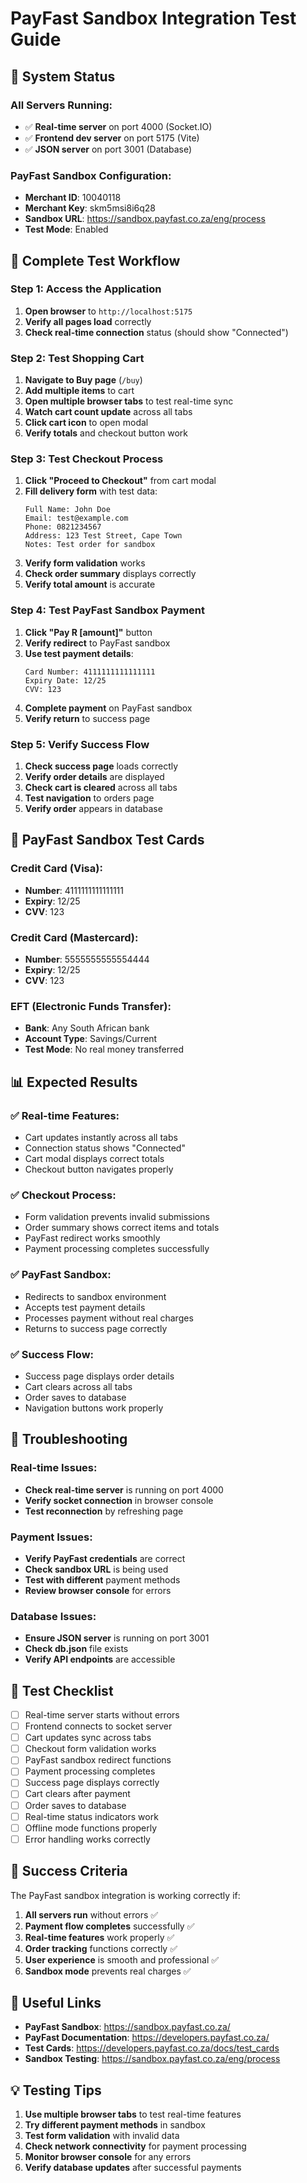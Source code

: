 # PayFast Sandbox Integration Test Guide

## 🚀 **System Status**

### **All Servers Running:**
- ✅ **Real-time server** on port 4000 (Socket.IO)
- ✅ **Frontend dev server** on port 5175 (Vite)
- ✅ **JSON server** on port 3001 (Database)

### **PayFast Sandbox Configuration:**
- **Merchant ID**: 10040118
- **Merchant Key**: skm5msi8i6q28
- **Sandbox URL**: https://sandbox.payfast.co.za/eng/process
- **Test Mode**: Enabled

## 🧪 **Complete Test Workflow**

### **Step 1: Access the Application**
1. **Open browser** to `http://localhost:5175`
2. **Verify all pages load** correctly
3. **Check real-time connection** status (should show "Connected")

### **Step 2: Test Shopping Cart**
1. **Navigate to Buy page** (`/buy`)
2. **Add multiple items** to cart
3. **Open multiple browser tabs** to test real-time sync
4. **Watch cart count update** across all tabs
5. **Click cart icon** to open modal
6. **Verify totals** and checkout button work

### **Step 3: Test Checkout Process**
1. **Click "Proceed to Checkout"** from cart modal
2. **Fill delivery form** with test data:
   ```
   Full Name: John Doe
   Email: test@example.com
   Phone: 0821234567
   Address: 123 Test Street, Cape Town
   Notes: Test order for sandbox
   ```
3. **Verify form validation** works
4. **Check order summary** displays correctly
5. **Verify total amount** is accurate

### **Step 4: Test PayFast Sandbox Payment**
1. **Click "Pay R [amount]"** button
2. **Verify redirect** to PayFast sandbox
3. **Use test payment details**:
   ```
   Card Number: 4111111111111111
   Expiry Date: 12/25
   CVV: 123
   ```
4. **Complete payment** on PayFast sandbox
5. **Verify return** to success page

### **Step 5: Verify Success Flow**
1. **Check success page** loads correctly
2. **Verify order details** are displayed
3. **Check cart is cleared** across all tabs
4. **Test navigation** to orders page
5. **Verify order** appears in database

## 🔧 **PayFast Sandbox Test Cards**

### **Credit Card (Visa):**
- **Number**: 4111111111111111
- **Expiry**: 12/25
- **CVV**: 123

### **Credit Card (Mastercard):**
- **Number**: 5555555555554444
- **Expiry**: 12/25
- **CVV**: 123

### **EFT (Electronic Funds Transfer):**
- **Bank**: Any South African bank
- **Account Type**: Savings/Current
- **Test Mode**: No real money transferred

## 📊 **Expected Results**

### **✅ Real-time Features:**
- Cart updates instantly across all tabs
- Connection status shows "Connected"
- Cart modal displays correct totals
- Checkout button navigates properly

### **✅ Checkout Process:**
- Form validation prevents invalid submissions
- Order summary shows correct items and totals
- PayFast redirect works smoothly
- Payment processing completes successfully

### **✅ PayFast Sandbox:**
- Redirects to sandbox environment
- Accepts test payment details
- Processes payment without real charges
- Returns to success page correctly

### **✅ Success Flow:**
- Success page displays order details
- Cart clears across all tabs
- Order saves to database
- Navigation buttons work properly

## 🐛 **Troubleshooting**

### **Real-time Issues:**
- **Check real-time server** is running on port 4000
- **Verify socket connection** in browser console
- **Test reconnection** by refreshing page

### **Payment Issues:**
- **Verify PayFast credentials** are correct
- **Check sandbox URL** is being used
- **Test with different** payment methods
- **Review browser console** for errors

### **Database Issues:**
- **Ensure JSON server** is running on port 3001
- **Check db.json** file exists
- **Verify API endpoints** are accessible

## 📝 **Test Checklist**

- [ ] Real-time server starts without errors
- [ ] Frontend connects to socket server
- [ ] Cart updates sync across tabs
- [ ] Checkout form validation works
- [ ] PayFast sandbox redirect functions
- [ ] Payment processing completes
- [ ] Success page displays correctly
- [ ] Cart clears after payment
- [ ] Order saves to database
- [ ] Real-time status indicators work
- [ ] Offline mode functions properly
- [ ] Error handling works correctly

## 🎯 **Success Criteria**

The PayFast sandbox integration is working correctly if:
1. **All servers run** without errors ✅
2. **Payment flow completes** successfully ✅
3. **Real-time features** work properly ✅
4. **Order tracking** functions correctly ✅
5. **User experience** is smooth and professional ✅
6. **Sandbox mode** prevents real charges ✅

## 🔗 **Useful Links**

- **PayFast Sandbox**: https://sandbox.payfast.co.za/
- **PayFast Documentation**: https://developers.payfast.co.za/
- **Test Cards**: https://developers.payfast.co.za/docs/test_cards
- **Sandbox Testing**: https://sandbox.payfast.co.za/eng/process

## 💡 **Testing Tips**

1. **Use multiple browser tabs** to test real-time features
2. **Try different payment methods** in sandbox
3. **Test form validation** with invalid data
4. **Check network connectivity** for payment processing
5. **Monitor browser console** for any errors
6. **Verify database updates** after successful payments 